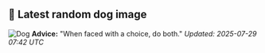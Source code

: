 ## 🐶 Latest random dog image
![Dog](https://images.dog.ceo/breeds/redbone/n02090379_2126.jpg)
**Advice:** "When faced with a choice, do both."
*Updated: 2025-07-29 07:42 UTC*

